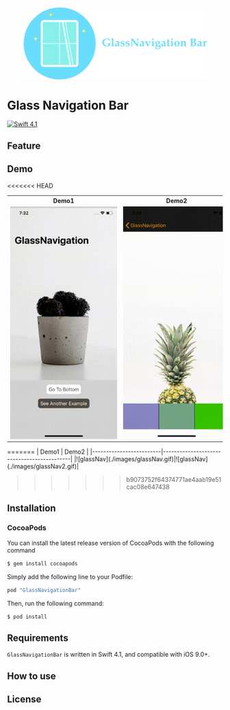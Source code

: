 <p align="center">
  <img width="430" src="./images/glassNavigation.png">
</p>

#  Glass Navigation Bar

[![Swift 4.1](https://img.shields.io/badge/Swift-4.1-%23FB613C.svg)](https://developer.apple.com/swift/)


## Feature

## Demo

<<<<<<< HEAD
<table class="tg">
  <tr>
    <th>Demo1</th>
    <th>Demo2</th>
  </tr>
  <tr>
    <td>
      <img style="max-width: 250px" src="./images/glassNav_720.gif">
    </td>
    <td>
      <img style="max-width: 250px" src="./images/glassNav2_720.gif">
    </td>
  </tr>
</table>
=======
| Demo1 | Demo2 |
|-------------------------|--------------------------------------------|
|![glassNav](./images/glassNav.gif)|![glassNav](./images/glassNav2.gif)|

>>>>>>> b9073752f64374771ae4aab19e51cac08e647438

## Installation

### CocoaPods

You can install the latest release version of CocoaPods with the following command

```bash
$ gem install cocoapods
```

Simply add the following line to your Podfile:

```ruby
pod "GlassNavigationBar"
```

Then, run the following command:

```bash
$ pod install
```

## Requirements

`GlassNavigationBar` is written in Swift 4.1, and compatible with iOS 9.0+.

## How to use

## License
